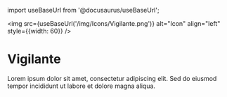 import useBaseUrl from '@docusaurus/useBaseUrl';

<img src={useBaseUrl('/img/Icons/Vigilante.png')} alt="Icon" align="left" style={{width: 60}} />
# Vigilante

Lorem ipsum dolor sit amet, consectetur adipiscing elit. Sed do eiusmod tempor incididunt ut labore et dolore magna aliqua.
